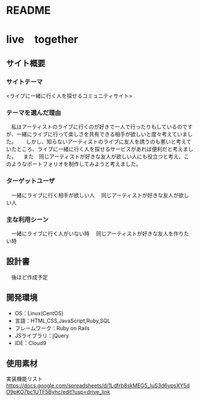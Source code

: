 # README
# live　together

## サイト概要
### サイトテーマ
<ライブに一緒に行く人を探せるコミュニティサイト> 
 

### テーマを選んだ理由
　私はアーティストのライブに行くのが好きで一人で行ったりもしているのですが、一緒にライブに行って楽しさを共有できる相手が欲しいと度々考えていました。　
　しかし、知らないアーティストのライブに友人を誘うのも悪いと考えていたところ、ライブに一緒に行く人を探せるサービスがあれば便利だと考えました。
　また　同じアーティストが好きな友人が欲しい人にも役立つと考え、このようなポートフォリオを制作してみようと考えました。
　<!-- -他人と一緒にライブに行くという点で危険があると思うのですが、ユーザーがユーザーに対して評価を行うことで安心して楽しむことができ、
　匿名の掲示板、ｘ、instgram等との差別化ができると考え、 このようなポートフォリオを制作してみようと考えました。-->
　

### ターゲットユーザ
　一緒にライブに行く相手が欲しい人
　同じアーティストが好きな友人が欲しい人


### 主な利用シーン
　一緒にライブに行く人がいない時
　同じアーティストが好きな友人を作りたい時


## 設計書
　後ほど作成予定


## 開発環境
- OS：Linux(CentOS)
- 言語：HTML,CSS,JavaScript,Ruby,SQL
- フレームワーク：Ruby on Rails
- JSライブラリ：jQuery
- IDE：Cloud9

## 使用素材

実装機能リスト
https://docs.google.com/spreadsheets/d/1Ldfrb8skMEG5_IuS3d6vpsXY5dO9pKO7bc1UTF5Byhc/edit?usp=drive_link